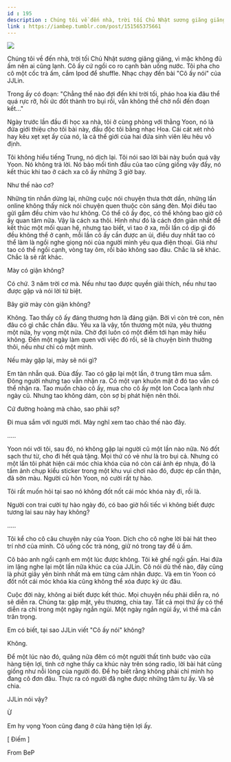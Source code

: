 ```yaml
---
id : 195
description : Chúng tôi về đến nhà, trời tối Chủ Nhật sương giăng giăng, vì mặc không đủ ấm nên ai cũng lạnh. Cô ấy cứ ngồi co ro cạnh bàn uống nước. Tôi pha cho cô một cốc trà ấm, cắm Ipod để shuffle. Nhạc chạy đến bài "Cô ấy nói" của JJLin.
link : https://iambep.tumblr.com/post/151565375661
---
```


![](https://64.media.tumblr.com/7310ce50af2080e0931f9344ff315a09/tumblr_oesey5GvFM1u3a9rjo1_540.png)

Chúng tôi về đến nhà, trời tối Chủ Nhật sương giăng giăng, vì mặc không
đủ ấm nên ai cũng lạnh. Cô ấy cứ ngồi co ro cạnh bàn uống nước. Tôi pha
cho cô một cốc trà ấm, cắm Ipod để shuffle. Nhạc chạy đến bài "Cô ấy nói"
của JJLin.

Trong ấy có đoạn: "Chẳng thể nào đợi đến khi trời tối, pháo hoa kia đâu
thể quá rực rỡ, hồi ức đốt thành tro bụi rồi, vẫn không thể chờ nổi đến
đoạn kết..."

Ngày trước lần đầu đi học xa nhà, tôi ở cùng phòng với thằng Yoon, nó là
đứa giới thiệu cho tôi bài này, đầu độc tôi bằng nhạc Hoa. Cái cát xét nhỏ
hay kêu xẹt xẹt ấy của nó, là cả thế giới của hai đứa sinh viên lêu hêu
vô định.

Tôi không hiểu tiếng Trung, nó dịch lại. Tôi nói sao lời bài này buồn quá
vậy Yoon. Nó không trả lời. Nó bảo mối tình đầu của tao cũng giống vậy đấy,
nó kết thúc khi tao ở cách xa cô ấy những 3 giờ bay.

Như thế nào cơ?

Những tin nhắn dừng lại, những cuộc nói chuyện thưa thớt dần, những lần
online không thấy nick nói chuyện quen thuộc còn sáng đèn. Mọi điều tao
gửi gắm đều chìm vào hư không. Có thể cô ấy đọc, có thể không bao giờ cô
ấy quan tâm nữa. Vậy là cách xa thôi. Hình như đó là cách đơn giản nhất
để kết thúc một mối quan hệ, nhưng tao biết, vì tao ở xa, mỗi lần có dịp
gì đó đều không thể ở cạnh, mỗi lần cô ấy cần được an ủi, điều duy nhất
tao có thể làm là ngồi nghe giọng nói của người mình yêu qua điện thoại.
Giá như tao có thể ngồi cạnh, vòng tay ôm, rồi bảo không sao đâu. Chắc là
sẽ khác. Chắc là sẽ rất khác.

Mày có giận không?

Có chứ. 3 năm trời cơ mà. Nếu như tao được quyền giải thích, nếu như tao
được gặp và nói lời từ biệt.

Bây giờ mày còn giận không?

Không. Tao thấy cô ấy đáng thương hơn là đáng giận. Bởi vì còn trẻ con,
nên đâu có gì chắc chắn đâu. Yêu xa là vậy, tổn thương một nửa, yêu thương
một nửa, hy vọng một nửa. Chờ đợi luôn có một điểm tới hạn mày hiểu không.
Đến một ngày làm quen với việc đó rồi, sẽ là chuyện bình thường thôi, nếu
như chỉ có một mình.

Nếu mày gặp lại, mày sẽ nói gì?

Em tàn nhẫn quá. Đùa đấy. Tao có gặp lại một lần, ở trung tâm mua sắm. Đông
người nhưng tao vẫn nhận ra. Có một vạn khuôn mặt ở đó tao vẫn có thể nhận
ra. Tao muốn chào cô ấy, mua cho cô ấy một lon Coca lạnh như ngày cũ. Nhưng
tao không dám, còn sợ bị phát hiện nên thôi.

Cứ đường hoàng mà chào, sao phải sợ?

Đi mua sắm với người mới. Mày nghĩ xem tao chào thế nào đây.

.....

Yoon nói với tôi, sau đó, nó không gặp lại người cũ một lần nào nữa. Nó
đốt sạch thư từ, cho đi hết quà tặng. Mọi thứ có vẻ như là tro bụi cả. Nhưng
có một lần tôi phát hiện cái móc chìa khóa của nó còn cái ảnh ép nhựa, đó
là tấm ảnh chụp kiểu sticker trong một khu vui chơi nào đó, được ép cẩn
thận, đã sờn màu. Người cũ hôn Yoon, nó cười rất tự hào.

Tôi rất muốn hỏi tại sao nó không đốt nốt cái móc khóa này đi, rồi là.

Người con trai cười tự hào ngày đó, có bao giờ hối tiếc vì không biết được
tương lai sau này hay không?

.....

Tôi kể cho cô câu chuyện này của Yoon. Dịch cho cô nghe lời bài hát theo
trí nhớ của mình. Cô uống cốc trà nóng, giữ nó trong tay để ủ ấm.

Cô bảo anh ngồi cạnh em một lúc được không. Tôi kê ghế ngồi gần. Hai đứa
im lặng nghe lại một lần nữa khúc ca của JJLin. Cô nói dù thế nào, đây cũng
là phút giây yên bình nhất mà em từng cảm nhận được. Và em tin Yoon có đốt
nốt cái móc khóa kia cũng không thể xóa được ký ức đâu.

Cuộc đời này, không ai biết được kết thúc. Mọi chuyện nếu phải diễn ra,
nó sẽ diễn ra. Chúng ta: gặp mặt, yêu thương, chia tay. Tất cả mọi thứ ấy
có thể diễn ra chỉ trong một ngày ngắn ngủi. Một ngày ngắn ngủi ấy, vì thế
mà cần trân trọng.

Em có biết, tại sao JJLin viết "Cô ấy nói" không?

Không.

Để một lúc nào đó, quãng nửa đêm có một người thất tình bước vào cửa hàng
tiện lợi, tình cờ nghe thấy ca khúc này trên sóng radio, lời bài hát cũng
giống như nỗi lòng của người đó. Để họ biết rằng không phải chỉ mình họ
đang cô đơn đâu. Thực ra có người đã nghe được những tâm tư ấy. Và sẻ chia.

JJLin nói vậy?

Ừ

Em hy vọng Yoon cũng đang ở cửa hàng tiện lợi ấy.

[ Điếm ]

From BeP
